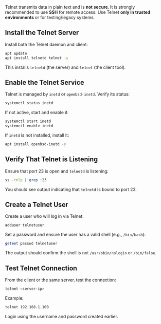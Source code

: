 Telnet transmits data in plain text and is **not secure**. It is strongly recommended to use **SSH** for remote access. Use Telnet **only in trusted environments** or for testing/legacy systems.



## Install the Telnet Server

Install both the Telnet daemon and client:

```bash
apt update
apt install telnetd telnet -y
```

This installs `telnetd` (the server) and `telnet` (the client tool).



## Enable the Telnet Service

Telnet is managed by `inetd` or `openbsd-inetd`. Verify its status:

```bash
systemctl status inetd
```

If not active, start and enable it:

```bash
systemctl start inetd
systemctl enable inetd
```

If `inetd` is not installed, install it:

```bash
apt install openbsd-inetd -y
```



## Verify That Telnet is Listening

Ensure that port 23 is open and `telnetd` is listening:

```bash
ss -tnlp | grep :23
```

You should see output indicating that `telnetd` is bound to port 23.



## Create a Telnet User

Create a user who will log in via Telnet:

```bash
adduser telnetuser
```

Set a password and ensure the user has a valid shell (e.g., `/bin/bash`):

```bash
getent passwd telnetuser
```

The output should confirm the shell is not `/usr/sbin/nologin` or `/bin/false`.



## Test Telnet Connection

From the client or the same server, test the connection:

```bash
telnet <server-ip>
```

Example:

```bash
telnet 192.168.1.100
```

Login using the username and password created earlier.
